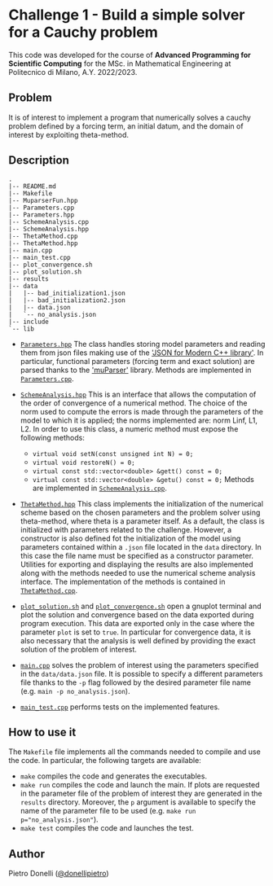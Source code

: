 # Challenge 1 - Build a simple solver for a Cauchy problem

This code was developed for the course of **Advanced Programming for Scientific Computing** for the MSc. in Mathematical Engineering at Politecnico di Milano, A.Y. 2022/2023.

## Problem

It is of interest to implement a program that numerically solves a cauchy problem defined by a forcing term, an initial datum, and the domain of interest by exploiting theta-method.

## Description

```
.
|-- README.md
|-- Makefile
|-- MuparserFun.hpp
|-- Parameters.cpp
|-- Parameters.hpp
|-- SchemeAnalysis.cpp
|-- SchemeAnalysis.hpp
|-- ThetaMethod.cpp
|-- ThetaMethod.hpp
|-- main.cpp
|-- main_test.cpp
|-- plot_convergence.sh
|-- plot_solution.sh
|-- results
|-- data
|   |-- bad_initialization1.json
|   |-- bad_initialization2.json
|   |-- data.json
|   `-- no_analysis.json
|-- include
`-- lib
```

- [`Parameters.hpp`](Parameters.hpp) The class handles storing model parameters and reading them from json files making use of the ['JSON for Modern C++ library'](https://github.com/nlohmann/json). In particular, functional parameters (forcing term and exact solution) are parsed thanks to the ['muParser'](https://github.com/beltoforion/muparser) library. Methods are implemented in [`Parameters.cpp`](Parameters.cpp).

- [`SchemeAnalysis.hpp`](SchemeAnalysis.hpp) This is an interface that allows the computation of the order of convergence of a numerical method. The choice of the norm used to compute the errors is made through the parameters of the model to which it is applied; the norms implemented are: norm Linf, L1, L2.
In order to use this class, a numeric method must expose the following methods: 
  - `virtual void setN(const unsigned int N) = 0;`
  - `virtual void restoreN() = 0;`
  - `virtual const std::vector<double> &gett() const = 0;`
  - `virtual const std::vector<double> &getu() const = 0;`
Methods are implemented in [`SchemeAnalysis.cpp`](SchemeAnalysis.cpp).

- [`ThetaMethod.hpp`](ThetaMethod.hpp) This class implements the initialization of the numerical scheme based on the chosen parameters and the problem solver using theta-method, where theta is a parameter itself. As a default, the class is initialized with parameters related to the challenge. However, a constructor is also defined fot the initialization of the model using parameters contained within a `.json` file located in the `data` directory. In this case the file name must be specified as a constructor parameter. Utilities for exporting and displaying the results are also implemented along with the methods needed to use the numerical scheme analysis interface. The implementation of the methods is contained in [`ThetaMethod.cpp`](ThetaMethod.cpp).

- [`plot_solution.sh`](plot_solution.sh) and [`plot_convergence.sh`](plot_convergence.sh) open a gnuplot terminal and plot the solution and convergence based on the data exported during program execution. This data are exported only in the case where the parameter `plot` is set to `true`. In particular for convergence data, it is also necessary that the analysis is well defined by providing the exact solution of the problem of interest.

- [`main.cpp`](main.hpp) solves the problem of interest using the parameters specified in the `data/data.json` file. It is possible to specify a different parameters file thanks to the `-p` flag followed by the desired parameter file name (e.g. `main -p no_analysis.json`).

- [`main_test.cpp`](main_test.hpp) performs tests on the implemented features.

## How to use it

The `Makefile` file implements all the commands needed to compile and use the code. In particular, the following targets are available:
- `make` compiles the code and generates the executables.
- `make run` compiles the code and launch the main. If plots are requested in the parameter file of the problem of interest they are generated in the `results` directory. Moreover, the `p` argument is available to specify the name of the parameter file to be used (e.g. `make run p="no_analysis.json"`).
- `make test` compiles the code and launches the test.

## Author

Pietro Donelli ([@donellipietro](https://github.com/donellipietro))
